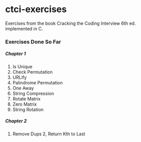 # ctci-exercises
Exercises from the book Cracking the Coding Interview 6th ed. implemented in C.

### Exercises Done So Far

##### Chapter 1
1. Is Unique
2. Check Permutation
3. URLify
4. Palindrome Permutation
5. One Away
6. String Compression
7. Rotate Matrix
8. Zero Matrix
9. String Rotation

##### Chapter 2
1. Remove Dups
2, Return Kth to Last